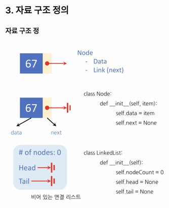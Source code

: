 # 3. 자료 구조 정의

## 자료 구조 정

![](.gitbook/assets/2019-12-30-9.58.59.png)

![&#xCD08;&#xAE30; &#xC870;&#xAC74; &#xC14B;&#xD305;](.gitbook/assets/2019-12-30-9.59.50.png)

![&#xCD08;&#xAE30; &#xC870;&#xAC74; &#xC14B;&#xD305;](.gitbook/assets/2019-12-30-10.00.56.png)

